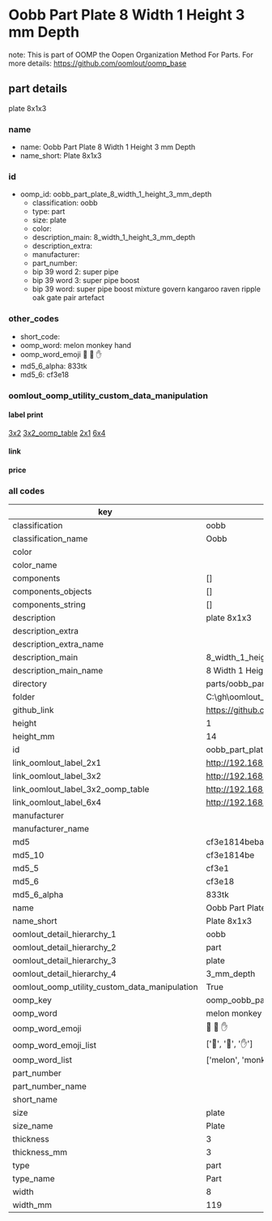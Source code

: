 # Oobb Part Plate 8 Width 1 Height 3 mm Depth  

note: This is part of OOMP the Oopen Organization Method For Parts. For more details: https://github.com/oomlout/oomp_base

##  part details
  



plate 8x1x3



### name
* name: Oobb Part Plate 8 Width 1 Height 3 mm Depth
* name_short: Plate 8x1x3 
### id
* oomp_id: oobb_part_plate_8_width_1_height_3_mm_depth
  * classification: oobb
  * type: part
  * size: plate
  * color: 
  * description_main: 8_width_1_height_3_mm_depth
  * description_extra: 
  * manufacturer: 
  * part_number: 
  * bip 39 word 2: super pipe
  * bip 39 word 3: super pipe boost
  * bip 39 word: super pipe boost mixture govern kangaroo raven ripple oak gate pair artefact

### other_codes
* short_code: 
* oomp_word: melon monkey hand
* oomp_word_emoji :melon: :monkey: :hand:
* md5_6_alpha: 833tk
* md5_6: cf3e18






### oomlout_oomp_utility_custom_data_manipulation
#### label print
[3x2](http://192.168.1.245:1112/?label=oomp%20833tk)
[3x2_oomp_table](http://192.168.1.108:1112/?label=oomp%20833tk)
[2x1](http://192.168.1.242:1112/?label=oomp%20833tk)
[6x4](http://192.168.1.55:1112/?label=oomp%20833tk)    

#### link

                              

#### price







### all codes 
| key | value |  
| --- | --- |  
| classification | oobb |  
| classification_name | Oobb |  
| color |  |  
| color_name |  |  
| components | [] |  
| components_objects | [] |  
| components_string | [] |  
| description | plate 8x1x3 |  
| description_extra |  |  
| description_extra_name |  |  
| description_main | 8_width_1_height_3_mm_depth |  
| description_main_name | 8 Width 1 Height 3 mm Depth |  
| directory | parts/oobb_part_plate_8_width_1_height_3_mm_depth |  
| folder | C:\gh\oomlout_oobb_version_4_generated_parts\things\oobb_part_plate_8_width_1_height_3_mm_depth |  
| github_link | https://github.com/oomlout/oomlout_oomp_part_src/tree/main/parts/oobb_part_plate_8_width_1_height_3_mm_depth |  
| height | 1 |  
| height_mm | 14 |  
| id | oobb_part_plate_8_width_1_height_3_mm_depth |  
| link_oomlout_label_2x1 | http://192.168.1.242:1112/?label=oomp%20833tk |  
| link_oomlout_label_3x2 | http://192.168.1.245:1112/?label=oomp%20833tk |  
| link_oomlout_label_3x2_oomp_table | http://192.168.1.108:1112/?label=oomp%20833tk |  
| link_oomlout_label_6x4 | http://192.168.1.55:1112/?label=oomp%20833tk |  
| manufacturer |  |  
| manufacturer_name |  |  
| md5 | cf3e1814beba564de63288e4336956cd |  
| md5_10 | cf3e1814be |  
| md5_5 | cf3e1 |  
| md5_6 | cf3e18 |  
| md5_6_alpha | 833tk |  
| name | Oobb Part Plate 8 Width 1 Height 3 mm Depth |  
| name_short | Plate 8x1x3  |  
| oomlout_detail_hierarchy_1 | oobb |  
| oomlout_detail_hierarchy_2 | part |  
| oomlout_detail_hierarchy_3 | plate |  
| oomlout_detail_hierarchy_4 | 3_mm_depth |  
| oomlout_oomp_utility_custom_data_manipulation | True |  
| oomp_key | oomp_oobb_part_plate_8_width_1_height_3_mm_depth |  
| oomp_word | melon monkey hand |  
| oomp_word_emoji | :melon: :monkey: :hand: |  
| oomp_word_emoji_list | [':melon:', ':monkey:', ':hand:'] |  
| oomp_word_list | ['melon', 'monkey', 'hand'] |  
| part_number |  |  
| part_number_name |  |  
| short_name |  |  
| size | plate |  
| size_name | Plate |  
| thickness | 3 |  
| thickness_mm | 3 |  
| type | part |  
| type_name | Part |  
| width | 8 |  
| width_mm | 119 |  

